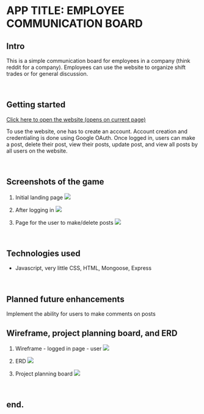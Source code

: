 <h1>APP TITLE: EMPLOYEE COMMUNICATION BOARD</h1>

## Intro

This is a simple communication board for employees in a company (think reddit for a company). Employees can use the website to organize shift trades or for general discussion.

<br>

## Getting started

[Click here to open the website (opens on current page)](https://emp-comm-board.herokuapp.com/)

To use the website, one has to create an account. Account creation and credentialing is done using Google OAuth. Once logged in, users can make a post, delete their post, view their posts, update post, and view all  posts by all users on the website.


<br>

## Screenshots of the game

1. Initial landing page
![](https://i.imgur.com/6gd8NX1.png)

2. After logging in
![](https://i.imgur.com/lB6LMJc.png)

3. Page for the user to make/delete posts
![](https://i.imgur.com/aS67eed.png)

<br>

## Technologies used
- Javascript, very little CSS, HTML, Mongoose, Express 

<br>

## Planned future enhancements

Implement the ability for users to make comments on posts

## Wireframe, project planning board, and ERD


1. Wireframe - logged in page - user
![](https://i.imgur.com/kPIA8am.png)

2. ERD
![](https://i.imgur.com/9YIDlxj.png)

2. Project planning board
![](https://i.imgur.com/NwFi28D.png)


<br>

## end.
